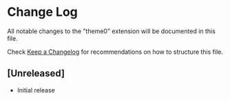 # Change Log

All notable changes to the "theme0" extension will be documented in this file.

Check [Keep a Changelog](http://keepachangelog.com/) for recommendations on how to structure this file.

## [Unreleased]

- Initial release
